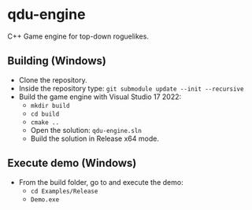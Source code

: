 # qdu-engine

C++ Game engine for top-down roguelikes.

## Building (Windows)

- Clone the repository.
- Inside the repository type: `git submodule update --init --recursive`
- Build the game engine with Visual Studio 17 2022:
  - `mkdir build`
  - `cd build`
  - `cmake ..`
  - Open the solution: `qdu-engine.sln`
  - Build the solution in Release x64 mode.
  
## Execute demo (Windows)

- From the build folder, go to and execute the demo:
  - `cd Examples/Release`
  - `Demo.exe`